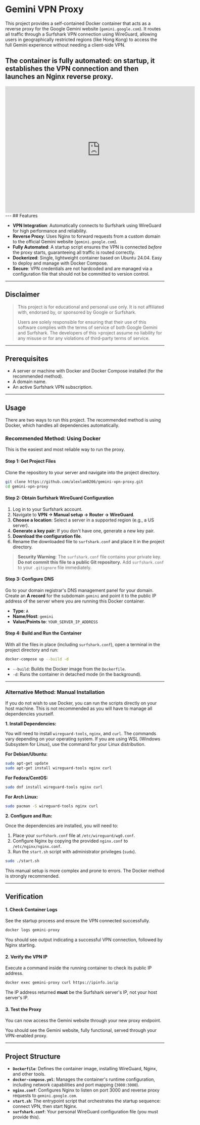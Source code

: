 # Gemini VPN Proxy

This project provides a self-contained Docker container that acts as a reverse proxy for the Google Gemini website (`gemini.google.com`). It routes all traffic through a Surfshark VPN connection using WireGuard, allowing users in geographically restricted regions (like Hong Kong) to access the full Gemini experience without needing a client-side VPN.

The container is fully automated: on startup, it establishes the VPN connection and then launches an Nginx reverse proxy.
---
<iframe style="width:100%;height:auto;min-width:600px;min-height:400px;" src="https://www.star-history.com/embed?secret=Z2hwX2QyMEx2ck4zTkpxWlQycXhqYWtHM09qTTdqMnM3ZTFTSWJiNA==#alexlam0206/gemini-vpn-proxy&type=date&legend=top-left" frameBorder="0"></iframe>
---
## Features

- **VPN Integration**: Automatically connects to Surfshark using WireGuard for high performance and reliability.
- **Reverse Proxy**: Uses Nginx to forward requests from a custom domain to the official Gemini website (`gemini.google.com`).
- **Fully Automated**: A startup script ensures the VPN is connected *before* the proxy starts, guaranteeing all traffic is routed correctly.
- **Dockerized**: Single, lightweight container based on Ubuntu 24.04. Easy to deploy and manage with Docker Compose.
- **Secure**: VPN credentials are not hardcoded and are managed via a configuration file that should not be committed to version control.

---
## Disclaimer

> This project is for educational and personal use only. It is not affiliated with, endorsed by, or sponsored by Google or Surfshark.
>
> Users are solely responsible for ensuring that their use of this software complies with the terms of service of both Google Gemini and Surfshark. The developers of this >project assume no liability for any misuse or for any violations of third-party terms of service.

---

## Prerequisites
- A server or machine with Docker and Docker Compose installed (for the recommended method).
- A domain name.
- An active Surfshark VPN subscription.

---

## Usage

There are two ways to run this project. The recommended method is using Docker, which handles all dependencies automatically.

### Recommended Method: Using Docker

This is the easiest and most reliable way to run the proxy.

#### Step 1: Get Project Files

Clone the repository to your server and navigate into the project directory.

```bash
git clone https://github.com/alexlam0206/gemini-vpn-proxy.git
cd gemini-vpn-proxy
```

#### Step 2: Obtain Surfshark WireGuard Configuration

1.  Log in to your Surfshark account.
2.  Navigate to **VPN -> Manual setup -> Router -> WireGuard**.
3.  **Choose a location**: Select a server in a supported region (e.g., a US server).
4.  **Generate a key pair**: If you don't have one, generate a new key pair.
5.  **Download the configuration file**.
6.  Rename the downloaded file to `surfshark.conf` and place it in the project directory.

> **Security Warning**: The `surfshark.conf` file contains your private key. **Do not commit this file to a public Git repository.** Add `surfshark.conf` to your `.gitignore` file immediately.

#### Step 3: Configure DNS

Go to your domain registrar's DNS management panel for your domain. Create an **A record** for the subdomain `gemini` and point it to the public IP address of the server where you are running this Docker container.

- **Type**: `A`
- **Name/Host**: `gemini`
- **Value/Points to**: `YOUR_SERVER_IP_ADDRESS`

#### Step 4: Build and Run the Container

With all the files in place (including `surfshark.conf`), open a terminal in the project directory and run:

```bash
docker-compose up --build -d
```

- `--build`: Builds the Docker image from the `Dockerfile`.
- `-d`: Runs the container in detached mode (in the background).

---

### Alternative Method: Manual Installation

If you do not wish to use Docker, you can run the scripts directly on your host machine. This is not recommended as you will have to manage all dependencies yourself.

**1. Install Dependencies:**

You will need to install `wireguard-tools`, `nginx`, and `curl`. The commands vary depending on your operating system. If you are using WSL (Windows Subsystem for Linux), use the command for your Linux distribution.

**For Debian/Ubuntu:**
```bash
sudo apt-get update
sudo apt-get install wireguard-tools nginx curl
```

**For Fedora/CentOS:**
```bash
sudo dnf install wireguard-tools nginx curl
```

**For Arch Linux:**
```bash
sudo pacman -S wireguard-tools nginx curl
```

**2. Configure and Run:**

Once the dependencies are installed, you will need to:
1.  Place your `surfshark.conf` file at `/etc/wireguard/wg0.conf`.
2.  Configure Nginx by copying the provided `nginx.conf` to `/etc/nginx/nginx.conf`.
3.  Run the `start.sh` script with administrator privileges (`sudo`).

```bash
sudo ./start.sh
```

This manual setup is more complex and prone to errors. The Docker method is strongly recommended.

---

## Verification

#### 1. Check Container Logs

See the startup process and ensure the VPN connected successfully.

```bash
docker logs gemini-proxy
```

You should see output indicating a successful VPN connection, followed by Nginx starting.

#### 2. Verify the VPN IP

Execute a command inside the running container to check its public IP address.

```bash
docker exec gemini-proxy curl https://ipinfo.io/ip
```

The IP address returned **must** be the Surfshark server's IP, not your host server's IP.

#### 3. Test the Proxy

You can now access the Gemini website through your new proxy endpoint. 

You should see the Gemini website, fully functional, served through your VPN-enabled proxy.

---

## Project Structure

- **`Dockerfile`**: Defines the container image, installing WireGuard, Nginx, and other tools.
- **`docker-compose.yml`**: Manages the container's runtime configuration, including network capabilities and port mapping (`3000:3000`).
- **`nginx.conf`**: Configures Nginx to listen on port 3000 and reverse proxy requests to `gemini.google.com`.
- **`start.sh`**: The entrypoint script that orchestrates the startup sequence: connect VPN, then start Nginx.
- **`surfshark.conf`**: Your personal WireGuard configuration file (you must provide this).

